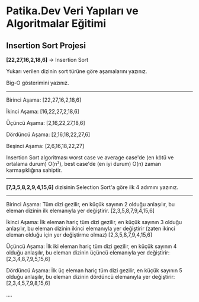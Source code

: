 # Patika.Dev Veri Yapıları ve Algoritmalar Eğitimi
## Insertion Sort Projesi

**[22,27,16,2,18,6]**  -> Insertion Sort

Yukarı verilen dizinin sort türüne göre aşamalarını yazınız.

Big-O gösterimini yazınız.

---
Birinci Aşama:
[22,27,16,2,18,6]

İkinci Aşama:
[16,22,27,2,18,6]

Üçüncü Aşama:
[2,16,22,27,18,6]

Dördüncü Aşama:
[2,16,18,22,27,6]

Beşinci Aşama:
[2,6,16,18,22,27]

Insertion Sort algoritması worst case ve average case'de (en kötü ve ortalama durum) O(n²), best case'de (en iyi durum) O(n) zaman karmaşıklığına sahiptir.

---
**[7,3,5,8,2,9,4,15,6]** dizisinin Selection Sort'a göre ilk 4 adımını yazınız.

---
Birinci Aşama:
Tüm dizi gezilir, en küçük sayının 2 olduğu anlaşılır, bu eleman dizinin ilk elemanıyla yer değiştirir.
[2,3,5,8,7,9,4,15,6]

İkinci Aşama:
İlk eleman hariç tüm dizi gezilir, en küçük sayının 3 olduğu anlaşılır, bu eleman dizinin ikinci elemanıyla yer değiştirir (zaten ikinci eleman olduğu için yer değiştirme olmaz)
[2,3,5,8,7,9,4,15,6]

Üçüncü Aşama:
İlk iki eleman hariç tüm dizi gezilir, en küçük sayının 4 olduğu anlaşılır, bu eleman dizinin üçüncü elemanıyla yer değiştirir:
[2,3,4,8,7,9,5,15,6]

Dördüncü Aşama:
İlk üç eleman hariç tüm dizi gezilir, en küçük sayının 5 olduğu anlaşılır, bu eleman dizinin dördüncü elemanıyla yer değiştirir:
[2,3,4,5,7,9,8,15,6]

....